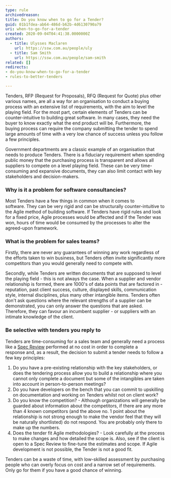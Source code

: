 ```yaml
---
type: rule
archivedreason: 
title: Do you know when to go for a Tender?
guid: 01b1fdea-ab64-486d-b62b-4d6130790a79
uri: when-to-go-for-a-tender
created: 2020-09-04T04:41:38.0000000Z
authors: 
  - title: Ulysses Maclaren
    url: https://ssw.com.au/people/uly
  - title: Sam Smith
    url: https://ssw.com.au/people/sam-smith
related: []
redirects:
- do-you-know-when-to-go-for-a-tender
- rules-to-better-tenders

---
```


Tenders, RFP (Request for Proposals), RFQ (Request for Quote) plus other various names, are all a way for an organisation to conduct a buying process with an extensive list of requirements, with the aim to level the playing field. For the most part, certain elements of Tenders can be counter-intuitive to building great software. In many cases, they need the buyer to know exactly what the end product will be. Furthermore, the buying process can require the company submitting the tender to spend large amounts of time with a very low chance of success unless you follow a few principles.

<!--endintro-->

Government departments are a classic example of an organisation that needs to produce Tenders. There is a fiduciary requirement when spending public money that the purchasing process is transparent and allows all suppliers to compete on a level playing field. These can be very time-consuming and expansive documents, they can also limit contact with key stakeholders and decision-makers.

### Why is it a problem for software consultancies?

Most Tenders have a few things in common when it comes to software. They can be very rigid and can be structurally counter-intuitive to the Agile method of building software. If Tenders have rigid rules and look for a fixed price, Agile processes would be affected and if the Tender was won, hours of time would be consumed by the processes to alter the agreed-upon framework.

### What is the problem for sales teams?

Firstly, there are never any guarantees of winning any work regardless of the efforts taken to win business, but Tenders often invite significantly more competitors than you would generally need to compete with.

Secondly, while Tenders are written documents that are supposed to level the playing field - this is not always the case. When a supplier and vendor relationship is formed, there are 1000's of data points that are factored in - reputation, past client success, culture, displayed skills, communication style, internal disciplines, plus many other intangible items. Tenders often don't ask questions where the relevant strengths of a supplier can be demonstrated, you can only answer the questions that are asked. Therefore, they can favour an incumbent supplier - or suppliers with an intimate knowledge of the client.

### Be selective with tenders you reply to

Tenders are time-consuming for a sales team and generally need a process like a [Spec Review](/rules-to-better-specification-reviews) performed at no cost in order to complete a response and, as a result, the decision to submit a tender needs to follow a few key principles:

1. Do you have a pre-existing relationship with the key stakeholders, or does the tendering process allow you to build a relationship where you cannot only complete a document but some of the intangibles are taken into account in person-to-person meetings?
2. Do you have developers on the bench that you can commit to upskilling on documentation and working on Tenders whilst not on client work?
3. Do you know the competition? - Although organizations will generally be guarded about information about the competitors, if there are any more than 4 known competitors (and the above no. 1 point about the relationship is not strong enough to make the vendor feel that they will be naturally shortlisted) do not respond. You are probably only there to make up the numbers.
4. Does the tender fit Agile methodologies? - Look carefully at the process to make changes and how detailed the scope is. Also, see if the client is open to a Spec Review to fine-tune the estimates and scope. If Agile development is not possible, the Tender is not a good fit.

Tenders can be a waste of time, with low-skilled assessment by purchasing people who can overly focus on cost and a narrow set of requirements. Only go for them if you have a good chance of winning.
